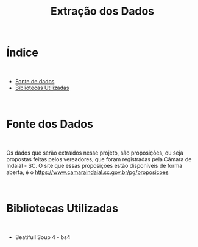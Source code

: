 <h1 align="center"> Extração dos Dados </h1>

<br/>

# Índice

<br/>

- [Fonte de dados](#fonte-dos-dados)
- [Bibliotecas Utilizadas](#bibliotecas-utilizadas)

<br/>

# Fonte dos Dados

<br/>

Os dados que serão extraídos nesse projeto, são proposições, ou seja propostas feitas pelos vereadores, que foram registradas pela Câmara de Indaial - SC. 
O site que essas proposições estão disponíveis de forma aberta, é o https://www.camaraindaial.sc.gov.br/pg/proposicoes

<br/>

# Bibliotecas Utilizadas

<br/>

- Beatifull Soup 4 - bs4